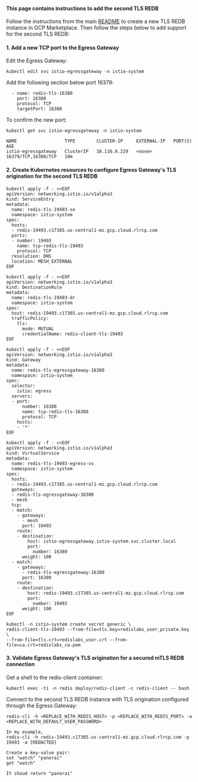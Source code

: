 #### This page contains instructions to add the second TLS REDB

Follow the instructions from the main [README](./README.md) to create a new TLS REDB instance in GCP Marketplace. Then follow the steps below to add support for the second TLS REDB:  


#### 1. Add a new TCP port to the Egress Gateway
Edit the Egress Gateway:
```
kubectl edit svc istio-egressgateway -n istio-system
```
Add the following section below port 16379:
```
  - name: redis-tls-16380
    port: 16380
    protocol: TCP
    targetPort: 16380
```
To confirm the new port:
```
kubectl get svc istio-egressgateway -n istio-system

NAME                  TYPE        CLUSTER-IP     EXTERNAL-IP   PORT(S)               AGE
istio-egressgateway   ClusterIP   10.116.0.229   <none>        16379/TCP,16380/TCP   10m
```


#### 2. Create Kubernetes resources to configure Egress Gateway's TLS origination for the second TLS REDB 
```
kubectl apply -f - <<EOF
apiVersion: networking.istio.io/v1alpha3
kind: ServiceEntry
metadata:
  name: redis-tls-19493-se
  namespace: istio-system
spec:
  hosts:
  - redis-19493.c17385.us-central1-mz.gcp.cloud.rlrcp.com
  ports:
  - number: 19493
    name: tcp-redis-tls-19493
    protocol: TCP
  resolution: DNS
  location: MESH_EXTERNAL
EOF
```
```
kubectl apply -f - <<EOF
apiVersion: networking.istio.io/v1alpha3
kind: DestinationRule
metadata:
  name: redis-tls-19493-dr
  namespace: istio-system
spec:
  host: redis-19493.c17385.us-central1-mz.gcp.cloud.rlrcp.com
  trafficPolicy:
    tls:
      mode: MUTUAL
      credentialName: redis-client-tls-19493
EOF
```
```
kubectl apply -f - <<EOF
apiVersion: networking.istio.io/v1alpha3
kind: Gateway
metadata:
  name: redis-tls-egressgateway-16380
  namespace: istio-system
spec:
  selector:
    istio: egress
  servers:
  - port:
      number: 16380
      name: tcp-redis-tls-16380
      protocol: TCP
    hosts:
    - '*'
EOF
```
```
kubectl apply -f - <<EOF
apiVersion: networking.istio.io/v1alpha3
kind: VirtualService
metadata:
  name: redis-tls-19493-egress-vs
  namespace: istio-system
spec:
  hosts:
  - redis-19493.c17385.us-central1-mz.gcp.cloud.rlrcp.com
  gateways:
  - redis-tls-egressgateway-16380
  - mesh
  tcp:
  - match:
    - gateways:
      - mesh
      port: 19493
    route:
    - destination:
        host: istio-egressgateway.istio-system.svc.cluster.local
        port:
          number: 16380
      weight: 100
  - match:
    - gateways:
      - redis-tls-egressgateway-16380
      port: 16380
    route:
    - destination:
        host: redis-19493.c17385.us-central1-mz.gcp.cloud.rlrcp.com
        port:
          number: 19493
      weight: 100
EOF
```
```
kubectl -n istio-system create secret generic \
redis-client-tls-19493 --from-file=tls.key=redislabs_user_private.key \
--from-file=tls.crt=redislabs_user.crt --from-file=ca.crt=redislabs_ca.pem
```


#### 3. Validate Egress Gateway's TLS origination for a secured mTLS REDB connection
Get a shell to the redis-client container:
```
kubectl exec -ti -n redis deploy/redis-client -c redis-client -- bash
```
Connect to the second TLS REDB instance with TLS origination configured through the Egress Gateway:
```
redis-cli -h <REPLACE_WITH_REDIS_HOST> -p <REPLACE_WITH_REDIS_PORT> -a <REPLACE_WITH_DEFAULT_USER_PASSWORD>

In my example,
redis-cli -h redis-19493.c17385.us-central1-mz.gcp.cloud.rlrcp.com -p 19493 -a [REDACTED]

Create a key-value pair:
set "watch" "panerai"
get "watch"

It shoud return "panerai"
```



